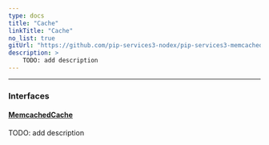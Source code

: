 ```yaml
---
type: docs
title: "Cache"
linkTitle: "Cache"
no_list: true
gitUrl: "https://github.com/pip-services3-nodex/pip-services3-memcached-nodex"
description: >
    TODO: add description
---
```

---

<div class="module-body"> 

### Interfaces

#### [MemcachedCache](memcached_cache)
TODO: add description

<br>

</div>
